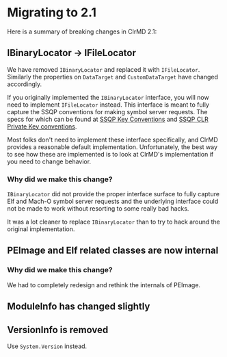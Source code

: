 # Migrating to 2.1

Here is a summary of breaking changes in ClrMD 2.1:

## IBinaryLocator -> IFileLocator

We have removed `IBinaryLocator` and replaced it with `IFileLocator`.  Similarly the properties on `DataTarget` and `CustomDataTarget` have changed accordingly.

If you originally implemented the `IBinaryLocator` interface, you will now need to implement `IFileLocator` instead.  This interface is meant to fully capture the SSQP conventions for making symbol server requests.  The specs for which can be found at [SSQP Key Conventions](https://github.com/dotnet/symstore/blob/main/docs/specs/SSQP_Key_Conventions.md) and [SSQP CLR Private Key conventions](https://github.com/dotnet/symstore/blob/main/docs/specs/SSQP_CLR_Private_Key_Conventions.md).

Most folks don't need to implement these interface specifically, and ClrMD provides a reasonable default implementation.  Unfortunately, the best way to see how these are implemented is to look at ClrMD's implementation if you need to change behavior.

### Why did we make this change?

`IBinaryLocator` did not provide the proper interface surface to fully capture Elf and Mach-O symbol server requests and the underlying interface could not be made to work without resorting to some really bad hacks.

It was a lot cleaner to replace `IBinaryLocator` than to try to hack around the original implementation.

## PEImage and Elf related classes are now internal




### Why did we make this change?

We had to completely redesign and rethink the internals of PEImage.

## ModuleInfo has changed slightly


## VersionInfo is removed

Use `System.Version` instead.
